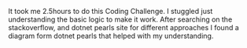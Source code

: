 It took me 2.5hours to do this Coding Challenge. 
I stuggled just understanding the basic logic to make it work.
After searching on the stackoverflow, and dotnet pearls site for different approaches I found a diagram form dotnet pearls that helped with my understanding.
